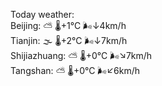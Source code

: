 Today weather:  
Beijing: ⛅️  🌡️+1°C 🌬️↓4km/h  
Tianjin: 🌫  🌡️+2°C 🌬️↓7km/h  
Shijiazhuang: ⛅️  🌡️+0°C 🌬️↘7km/h  
Tangshan: ⛅️  🌡️+0°C 🌬️↙6km/h  

